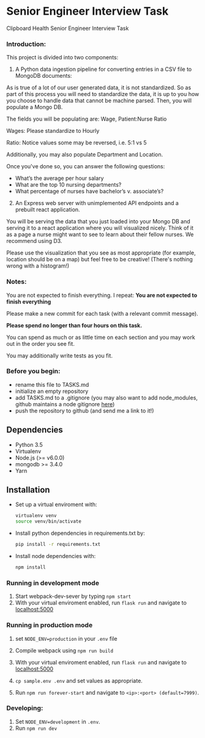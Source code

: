 # Senior Engineer Interview Task
Clipboard Health Senior Engineer Interview Task

### Introduction:
This project is divided into two components:
1. A Python data ingestion pipeline for converting entries in a CSV file to MongoDB documents:

As is true of a lot of our user generated data, it is not standardized. So as part of this process you will need to standardize the data, it is up to you how you choose to handle data that cannot be machine parsed. Then, you will populate a Mongo DB.

The fields you will be populating are: Wage, Patient:Nurse Ratio

Wages: Please standardize to Hourly

Ratio: Notice values some may be reversed, i.e. 5:1 vs 5

Additionally, you may also populate Department and Location.

Once you've done so, you can answer the following questions:
* What’s the average per hour salary
* What are the top 10 nursing departments?
* What percentage of nurses have bachelor’s v. associate’s?



2. An Express web server with unimplemented API endpoints and a prebuilt react application.

You will be serving the data that you just loaded into your Mongo DB and serving it to a react application where you will visualized nicely. Think of it as a page a nurse might want to see to learn about their fellow nurses. We recommend using D3.

Please use the visualization that you see as most appropriate (for example, location should be on a map) but feel free to be creative! (There's nothing wrong with a histogram!)

### Notes:
You are not expected to finish everything. I repeat: **You are not expected to finish everything**

Please make a new commit for each task (with a relevant commit message).

**Please spend no longer than four hours on this task.**

You can spend as much or as little time on each section and you may work out in the order you see fit.

You may additionally write tests as you fit.

### Before you begin:

* rename this file to TASKS.md
* initialize an empty repository
* add TASKS.md to a .gitignore (you may also want to add node_modules, github maintains a node gitignore [here](https://github.com/github/gitignore/blob/master/Node.gitignore))
* push the repository to github (and send me a link to it!)

## Dependencies
* Python 3.5
* Virtualenv
* Node.js (>= v6.0.0)
* mongodb >= 3.4.0
* Yarn

## Installation
* Set up a virtual enviroment with:
  ```bash
  virtualenv venv
  source venv/bin/activate
  ```
* Install python dependencies in requirements.txt by:
  ```bash
  pip install -r requirements.txt
  ```
* Install node dependencies with:
  ```bash
  npm install
  ```

### Running in development mode
1. Start webpack-dev-sever by typing ```npm start```
2. With your virtual enviroment enabled, run ```flask run``` and navigate to [localhost:5000](http://localhost:5000)

### Running in production mode
1. set `NODE_ENV=production` in your `.env` file
2. Compile webpack using ```npm run build```
3. With your virtual enviroment enabled, run ```flask run``` and navigate to [localhost:5000](http://localhost:5000)


1. ``` cp sample.env .env ``` and set values as appropriate.

2. Run `npm run forever-start` and navigate to `<ip>:<port> (default=7999)`.

###  Developing:
1. Set `NODE_ENV=development` in `.env`.
2. Run `npm run dev`
